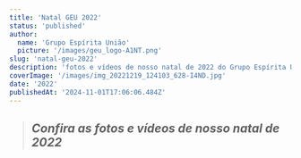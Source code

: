 ```yaml
---
title: 'Natal GEU 2022'
status: 'published'
author:
  name: 'Grupo Espírita União'
  picture: '/images/geu_logo-A1NT.png'
slug: 'natal-geu-2022'
description: 'fotos e vídeos de nosso natal de 2022 do Grupo Espírita União'
coverImage: '/images/img_20221219_124103_628-I4ND.jpg'
date: '2022'
publishedAt: '2024-11-01T17:06:06.484Z'
---
```


> ## ***Confira as fotos e vídeos de nosso natal de 2022***